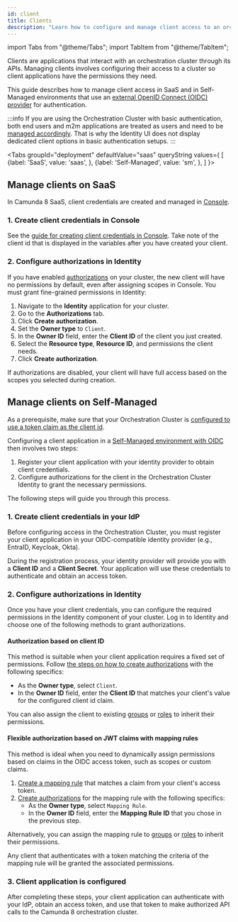 ```yaml
---
id: client
title: Clients
description: "Learn how to configure and manage client access to an orchestration cluster."
---
```


import Tabs from "@theme/Tabs";
import TabItem from "@theme/TabItem";

Clients are applications that interact with an orchestration cluster through its APIs. Managing clients involves configuring their access to a cluster so client applications have the permissions they need.

This guide describes how to manage client access in SaaS and in Self-Managed environments that use an [external OpenID Connect (OIDC) provider](../concepts/access-control/connect-to-identity-provider.md) for authentication.

:::info
If you are using the Orchestration Cluster with basic authentication, both end users and m2m applications are treated as users and need to be [managed accordingly](user.md). That is why the Identity UI does not display dedicated client options in basic authentication setups.
:::

<Tabs groupId="deployment" defaultValue="saas" queryString values={
[
{label: 'SaaS', value: 'saas', },
{label: 'Self-Managed', value: 'sm', },
]
}>

<TabItem value='saas'>

## Manage clients on SaaS

In Camunda 8 SaaS, client credentials are created and managed in [Console](../console/introduction-to-console.md).

### 1. Create client credentials in Console

See the [guide for creating client credentials in Console](../console/manage-clusters/manage-api-clients.md#create-a-client). Take note of the client id that is displayed in the variables after you have created your client.

### 2. Configure authorizations in Identity

If you have enabled [authorizations](/components/concepts/access-control/authorizations.md) on your cluster, the new client will have no permissions by default, even after assigning scopes in Console. You must grant fine-grained permissions in Identity:

1.  Navigate to the **Identity** application for your cluster.
2.  Go to the **Authorizations** tab.
3.  Click **Create authorization**.
4.  Set the **Owner type** to `Client`.
5.  In the **Owner ID** field, enter the **Client ID** of the client you just created.
6.  Select the **Resource type**, **Resource ID**, and permissions the client needs.
7.  Click **Create authorization**.

If authorizations are disabled, your client will have full access based on the scopes you selected during creation.

</TabItem>

<TabItem value='sm'>

## Manage clients on Self-Managed

As a prerequisite, make sure that your Orchestration Cluster is [configured to use a token claim as the client id](/self-managed/components/orchestration-cluster/identity/connect-external-identity-provider.md#step-1-configure-the-oidc-client-id-claim).

Configuring a client application in a [Self-Managed environment with OIDC](/self-managed/components/orchestration-cluster/identity/connect-external-identity-provider.md) then involves two steps:

1. Register your client application with your identity provider to obtain client credentials.
2. Configure authorizations for the client in the Orchestration Cluster Identity to grant the necessary permissions.

The following steps will guide you through this process.

### 1. Create client credentials in your IdP

Before configuring access in the Orchestration Cluster, you must register your client application in your OIDC-compatible identity provider (e.g., EntraID, Keycloak, Okta).

During the registration process, your identity provider will provide you with a **Client ID** and a **Client Secret**. Your application will use these credentials to authenticate and obtain an access token.

### 2. Configure authorizations in Identity

Once you have your client credentials, you can configure the required permissions in the Identity component of your cluster. Log in to Identity and choose one of the following methods to grant authorizations.

#### Authorization based on client ID

This method is suitable when your client application requires a fixed set of permissions. Follow [the steps on how to create authorizations](/components/identity/authorization.md#create-an-authorization) with the following specifics:

- As the **Owner type**, select `Client`.
- In the **Owner ID** field, enter the **Client ID** that matches your client's value for the configured client id claim.

You can also assign the client to existing [groups](./group.md) or [roles](./role.md) to inherit their permissions.

#### Flexible authorization based on JWT claims with mapping rules

This method is ideal when you need to dynamically assign permissions based on claims in the OIDC access token, such as scopes or custom claims.

1. [Create a mapping rule](/components/identity/mapping-rules/manage-mapping-rules.md#add-a-mapping-rule) that matches a claim from your client's access token.
2. [Create authorizations](/components/identity/authorization.md#create-an-authorization) for the mapping rule with the following specifics:
   - As the **Owner type**, select `Mapping Rule`.
   - In the **Owner ID** field, enter the **Mapping Rule ID** that you chose in the previous step.

Alternatively, you can assign the mapping rule to [groups](./group.md) or [roles](./role.md) to inherit their permissions.

Any client that authenticates with a token matching the criteria of the mapping rule will be granted the associated permissions.

### 3. Client application is configured

After completing these steps, your client application can authenticate with your IdP, obtain an access token, and use that token to make authorized API calls to the Camunda 8 orchestration cluster.

</TabItem>
</Tabs>
